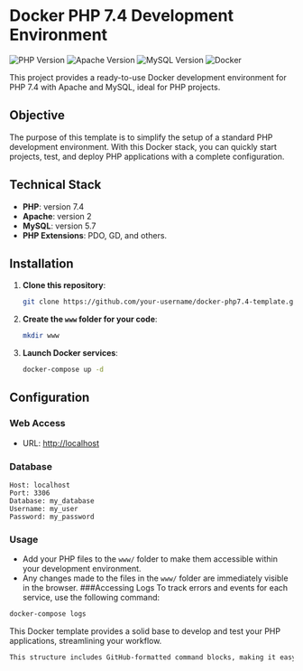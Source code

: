 # Docker PHP 7.4 Development Environment

![PHP Version](https://img.shields.io/badge/PHP-7.4-blue?logo=php)
![Apache Version](https://img.shields.io/badge/Apache-2.4-orange?logo=apache)
![MySQL Version](https://img.shields.io/badge/MySQL-5.7-blue?logo=mysql)
![Docker](https://img.shields.io/badge/Docker-ready-blue?logo=docker)

This project provides a ready-to-use Docker development environment for PHP 7.4 with Apache and MySQL, ideal for PHP projects.

## Objective
The purpose of this template is to simplify the setup of a standard PHP development environment. With this Docker stack, you can quickly start projects, test, and deploy PHP applications with a complete configuration.

## Technical Stack
- **PHP**: version 7.4
- **Apache**: version 2
- **MySQL**: version 5.7
- **PHP Extensions**: PDO, GD, and others.

## Installation

1. **Clone this repository**:

    ```bash
    git clone https://github.com/your-username/docker-php7.4-template.git my-project
    ```

2. **Create the `www` folder for your code**:

    ```bash
    mkdir www
    ```

3. **Launch Docker services**:

    ```bash
    docker-compose up -d
    ```

## Configuration

### Web Access
- URL: [http://localhost](http://localhost)

### Database

```code
Host: localhost
Port: 3306
Database: my_database
Username: my_user
Password: my_password
```

### Usage

- Add your PHP files to the `www/` folder to make them accessible within your development environment.
- Any changes made to the files in the `www/` folder are immediately visible in the browser.
###Accessing Logs
To track errors and events for each service, use the following command:

```bash
docker-compose logs
```
This Docker template provides a solid base to develop and test your PHP applications, streamlining your workflow.

```bash
This structure includes GitHub-formatted command blocks, making it easy to follow for users who copy it into their own repositories.
```